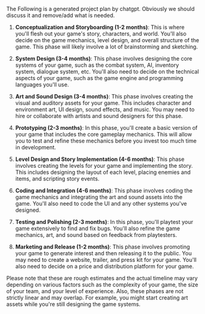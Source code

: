 The Following is a generated project plan by chatgpt. Obviously we should discuss it and 
remove/add what is needed.


1. **Conceptualization and Storyboarding (1-2 months)**: This is where you'll flesh out your game's story, characters, and world. You'll also decide on the game mechanics, level design, and overall structure of the game. This phase will likely involve a lot of brainstorming and sketching.

2. **System Design (3-4 months)**: This phase involves designing the core systems of your game, such as the combat system, AI, inventory system, dialogue system, etc. You'll also need to decide on the technical aspects of your game, such as the game engine and programming languages you'll use.

3. **Art and Sound Design (3-4 months)**: This phase involves creating the visual and auditory assets for your game. This includes character and environment art, UI design, sound effects, and music. You may need to hire or collaborate with artists and sound designers for this phase.

4. **Prototyping (2-3 months)**: In this phase, you'll create a basic version of your game that includes the core gameplay mechanics. This will allow you to test and refine these mechanics before you invest too much time in development.

5. **Level Design and Story Implementation (4-6 months)**: This phase involves creating the levels for your game and implementing the story. This includes designing the layout of each level, placing enemies and items, and scripting story events.

6. **Coding and Integration (4-6 months)**: This phase involves coding the game mechanics and integrating the art and sound assets into the game. You'll also need to code the UI and any other systems you've designed.

7. **Testing and Polishing (2-3 months)**: In this phase, you'll playtest your game extensively to find and fix bugs. You'll also refine the game mechanics, art, and sound based on feedback from playtesters.

8. **Marketing and Release (1-2 months)**: This phase involves promoting your game to generate interest and then releasing it to the public. You may need to create a website, trailer, and press kit for your game. You'll also need to decide on a price and distribution platform for your game.

Please note that these are rough estimates and the actual timeline may vary depending on various factors such as the complexity of your game, the size of your team, and your level of experience. Also, these phases are not strictly linear and may overlap. For example, you might start creating art assets while you're still designing the game systems.
